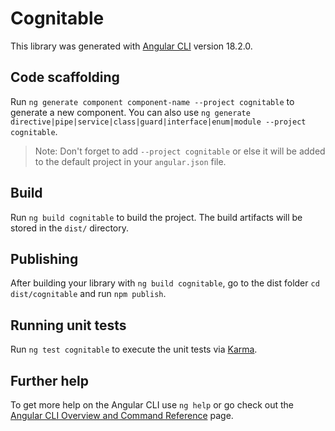 # Cognitable

This library was generated with [Angular CLI](https://github.com/angular/angular-cli) version 18.2.0.

## Code scaffolding

Run `ng generate component component-name --project cognitable` to generate a new component. You can also use `ng generate directive|pipe|service|class|guard|interface|enum|module --project cognitable`.
> Note: Don't forget to add `--project cognitable` or else it will be added to the default project in your `angular.json` file. 

## Build

Run `ng build cognitable` to build the project. The build artifacts will be stored in the `dist/` directory.

## Publishing

After building your library with `ng build cognitable`, go to the dist folder `cd dist/cognitable` and run `npm publish`.

## Running unit tests

Run `ng test cognitable` to execute the unit tests via [Karma](https://karma-runner.github.io).

## Further help

To get more help on the Angular CLI use `ng help` or go check out the [Angular CLI Overview and Command Reference](https://angular.dev/tools/cli) page.
